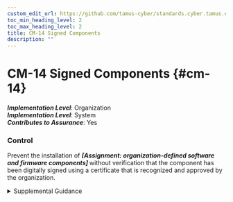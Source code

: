 ```yaml
---
custom_edit_url: https://github.com/tamus-cyber/standards.cyber.tamus.edu/tree/main/static/content/tamus.edu/TAMUS_profile.xml
toc_min_heading_level: 2
toc_max_heading_level: 2
title: CM-14 Signed Components
description: ""
---
```


# CM-14 Signed Components {#cm-14}

_**Implementation Level**_: Organization\
_**Implementation Level**_: System\
_**Contributes to Assurance**_: Yes

### Control

Prevent the installation of <strong> <em>[Assignment: organization-defined software and firmware components]</em> </strong> without verification that the component has been digitally signed using a certificate that is recognized and approved by the organization.

<details>
  <summary>Supplemental Guidance</summary>

Software and firmware components prevented from installation unless signed with recognized and approved certificates include software and firmware version updates, patches, service packs, device drivers, and basic input/output system updates. Organizations can identify applicable software and firmware components by type, by specific items, or a combination of both. Digital signatures and organizational verification of such signatures is a method of code authentication.

</details>

